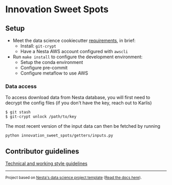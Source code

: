 # Innovation Sweet Spots

## Setup

- Meet the data science cookiecutter [requirements](http://nestauk.github.io/ds-cookiecutter), in brief:
  - Install: `git-crypt`
  - Have a Nesta AWS account configured with `awscli`
- Run `make install` to configure the development environment:
  - Setup the conda environment
  - Configure pre-commit
  - Configure metaflow to use AWS

### Data access

To access download data from Nesta database, you will first need to decrypt the config files (if you don't have the key, reach out to Karlis)

```
$ git stash
$ git-crypt unlock /path/to/key
```

The most recent version of the input data can then be fetched by running

```shell
python innovation_sweet_spots/getters/inputs.py
```

## Contributor guidelines

[Technical and working style guidelines](https://github.com/nestauk/ds-cookiecutter/blob/master/GUIDELINES.md)

---

<small><p>Project based on <a target="_blank" href="https://github.com/nestauk/ds-cookiecutter">Nesta's data science project template</a>
(<a href="http://nestauk.github.io/ds-cookiecutter">Read the docs here</a>).
</small>
